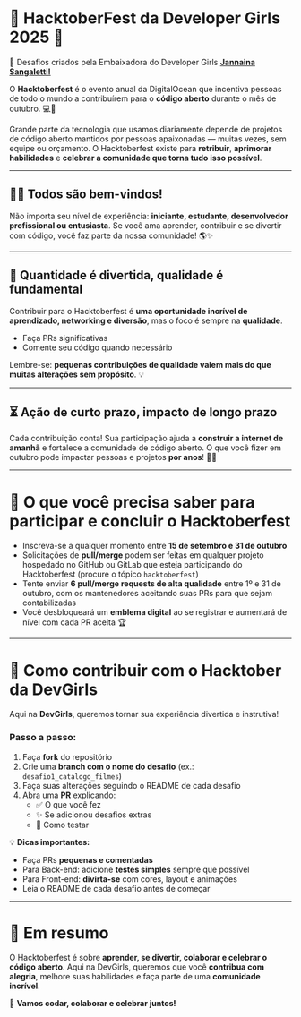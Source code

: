 # 🌟 HacktoberFest da Developer Girls 2025 🌟
💜 Desafios criados pela Embaixadora do Developer Girls **[Jannaina Sangaletti!](https://github.com/jnnastti)**

O **Hacktoberfest** é o evento anual da DigitalOcean que incentiva pessoas de todo o mundo a contribuírem para o **código aberto** durante o mês de outubro. 💻💖  

Grande parte da tecnologia que usamos diariamente depende de projetos de código aberto mantidos por pessoas apaixonadas — muitas vezes, sem equipe ou orçamento. O Hacktoberfest existe para **retribuir**, **aprimorar habilidades** e **celebrar a comunidade que torna tudo isso possível**.  

---

## 👩‍💻 Todos são bem-vindos!

Não importa seu nível de experiência: **iniciante, estudante, desenvolvedor profissional ou entusiasta**. Se você ama aprender, contribuir e se divertir com código, você faz parte da nossa comunidade! 🌎✨  

---

## 🎯 Quantidade é divertida, qualidade é fundamental

Contribuir para o Hacktoberfest é **uma oportunidade incrível de aprendizado, networking e diversão**, mas o foco é sempre na **qualidade**.  

- Faça PRs significativas  
- Comente seu código quando necessário 

Lembre-se: **pequenas contribuições de qualidade valem mais do que muitas alterações sem propósito**. 💡

---

## ⏳ Ação de curto prazo, impacto de longo prazo

Cada contribuição conta! Sua participação ajuda a **construir a internet de amanhã** e fortalece a comunidade de código aberto. O que você fizer em outubro pode impactar pessoas e projetos **por anos**! 🌱🚀  

---

# 📝 O que você precisa saber para participar e concluir o Hacktoberfest

- Inscreva-se a qualquer momento entre **15 de setembro e 31 de outubro**  
- Solicitações de **pull/merge** podem ser feitas em qualquer projeto hospedado no GitHub ou GitLab que esteja participando do Hacktoberfest (procure o tópico `hacktoberfest`)  
- Tente enviar **6 pull/merge requests de alta qualidade** entre 1º e 31 de outubro, com os mantenedores aceitando suas PRs para que sejam contabilizadas  
- Você desbloqueará um **emblema digital** ao se registrar e aumentará de nível com cada PR aceita 🏆  

---

# 🚀 Como contribuir com o Hacktober da DevGirls

Aqui na **DevGirls**, queremos tornar sua experiência divertida e instrutiva!  

### Passo a passo:

1. Faça **fork** do repositório  
2. Crie uma **branch com o nome do desafio** (ex.: `desafio1_catalogo_filmes`)  
3. Faça suas alterações seguindo o README de cada desafio  
4. Abra uma **PR** explicando:  
   - ✅ O que você fez  
   - ✨ Se adicionou desafios extras  
   - 🧪 Como testar  

💡 **Dicas importantes:**  
- Faça PRs **pequenas e comentadas**  
- Para Back-end: adicione **testes simples** sempre que possível  
- Para Front-end: **divirta-se** com cores, layout e animações  
- Leia o README de cada desafio antes de começar  

---

# 🎉 Em resumo

O Hacktoberfest é sobre **aprender, se divertir, colaborar e celebrar o código aberto**. Aqui na DevGirls, queremos que você **contribua com alegria**, melhore suas habilidades e faça parte de uma **comunidade incrível**.  

💖 **Vamos codar, colaborar e celebrar juntos!**
